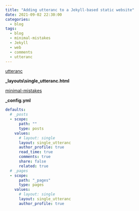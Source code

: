```yaml
---
title: "Adding utteranc to a Jekyll-based static website"
date: 2021-09-02 22:30:00
categories:
  - blog
tags:
  - blog
  - minimal-mistakes
  - Jekyll
  - web
  - comments
  - utteranc
---
```


[utteranc](https://utteranc.es/)

**_layouts\single_utteranc.html**

[minimal-mistakes](https://github.com/mmistakes/minimal-mistakes)

**_config.yml**

```yml
defaults:
  # _posts
  - scope:
      path: ""
      type: posts
    values:
      # layout: single
      layout: single_utteranc
      author_profile: true
      read_time: true
      comments: true
      share: false
      related: true
  # _pages
  - scope:
      path: "_pages"
      type: pages
    values:
      # layout: single
      layout: single_utteranc
      author_profile: true
```
